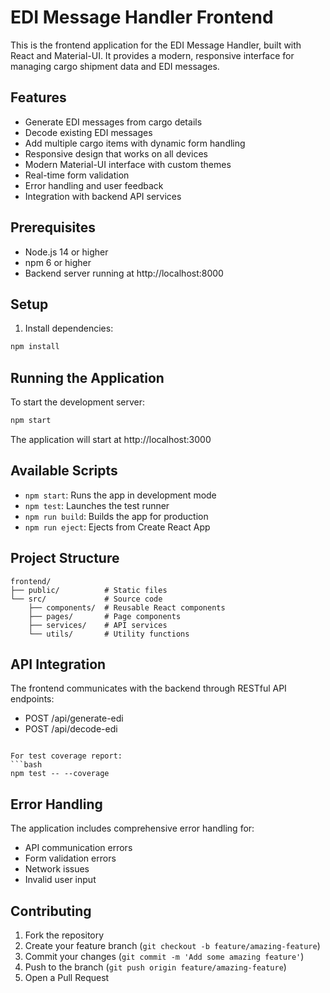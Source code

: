 # EDI Message Handler Frontend

This is the frontend application for the EDI Message Handler, built with React and Material-UI. It provides a modern, responsive interface for managing cargo shipment data and EDI messages.

## Features

- Generate EDI messages from cargo details
- Decode existing EDI messages
- Add multiple cargo items with dynamic form handling
- Responsive design that works on all devices
- Modern Material-UI interface with custom themes
- Real-time form validation
- Error handling and user feedback
- Integration with backend API services

## Prerequisites

- Node.js 14 or higher
- npm 6 or higher
- Backend server running at http://localhost:8000

## Setup

1. Install dependencies:
```bash
npm install
```

## Running the Application

To start the development server:
```bash
npm start
```

The application will start at http://localhost:3000

## Available Scripts

- `npm start`: Runs the app in development mode
- `npm test`: Launches the test runner
- `npm run build`: Builds the app for production
- `npm run eject`: Ejects from Create React App

## Project Structure

```
frontend/
├── public/          # Static files
└── src/             # Source code
    ├── components/  # Reusable React components
    ├── pages/       # Page components
    ├── services/    # API services
    └── utils/       # Utility functions
```

## API Integration

The frontend communicates with the backend through RESTful API endpoints:
- POST /api/generate-edi
- POST /api/decode-edi

```

For test coverage report:
```bash
npm test -- --coverage
```

## Error Handling

The application includes comprehensive error handling for:
- API communication errors
- Form validation errors
- Network issues
- Invalid user input

## Contributing

1. Fork the repository
2. Create your feature branch (`git checkout -b feature/amazing-feature`)
3. Commit your changes (`git commit -m 'Add some amazing feature'`)
4. Push to the branch (`git push origin feature/amazing-feature`)
5. Open a Pull Request 
